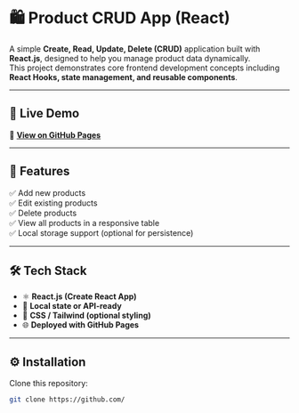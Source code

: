 # 🛍️ Product CRUD App (React)

A simple **Create, Read, Update, Delete (CRUD)** application built with **React.js**, designed to help you manage product data dynamically.  
This project demonstrates core frontend development concepts including **React Hooks, state management, and reusable components**.

---

## 🚀 Live Demo
🔗 **[View on GitHub Pages](https://viktoriusperdi123-ctrl.github.io/product-crud)**

---

## 🧩 Features
✅ Add new products  
✅ Edit existing products  
✅ Delete products  
✅ View all products in a responsive table  
✅ Local storage support (optional for persistence)

---

## 🛠️ Tech Stack
- ⚛️ **React.js (Create React App)**
- 💾 **Local state or API-ready**
- 🎨 **CSS / Tailwind (optional styling)**
- 🌐 **Deployed with GitHub Pages**

---

## ⚙️ Installation

Clone this repository:

```bash
git clone https://github.com/

